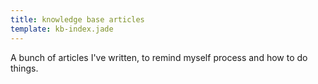 ```yaml
---
title: knowledge base articles
template: kb-index.jade
---
```


A bunch of articles I've written, to remind myself process and how to do things.